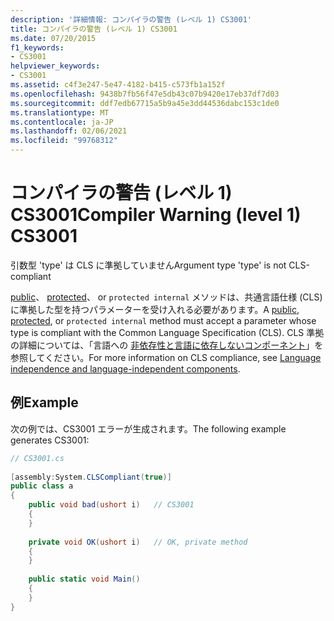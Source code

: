 ```yaml
---
description: '詳細情報: コンパイラの警告 (レベル 1) CS3001'
title: コンパイラの警告 (レベル 1) CS3001
ms.date: 07/20/2015
f1_keywords:
- CS3001
helpviewer_keywords:
- CS3001
ms.assetid: c4f3e247-5e47-4182-b415-c573fb1a152f
ms.openlocfilehash: 9438b7fb56f47e5db43c07b9420e17eb37df7d03
ms.sourcegitcommit: ddf7edb67715a5b9a45e3dd44536dabc153c1de0
ms.translationtype: MT
ms.contentlocale: ja-JP
ms.lasthandoff: 02/06/2021
ms.locfileid: "99768312"
---
```

# <a name="compiler-warning-level-1-cs3001"></a><span data-ttu-id="f7aa3-103">コンパイラの警告 (レベル 1) CS3001</span><span class="sxs-lookup"><span data-stu-id="f7aa3-103">Compiler Warning (level 1) CS3001</span></span>

<span data-ttu-id="f7aa3-104">引数型 'type' は CLS に準拠していません</span><span class="sxs-lookup"><span data-stu-id="f7aa3-104">Argument type 'type' is not CLS-compliant</span></span>  
  
 <span data-ttu-id="f7aa3-105">[public](../language-reference/keywords/public.md)、 [protected](../language-reference/keywords/protected.md)、 or `protected internal` メソッドは、共通言語仕様 (CLS) に準拠した型を持つパラメーターを受け入れる必要があります。</span><span class="sxs-lookup"><span data-stu-id="f7aa3-105">A [public](../language-reference/keywords/public.md), [protected](../language-reference/keywords/protected.md), or `protected internal` method must accept a parameter whose type is compliant with the Common Language Specification (CLS).</span></span> <span data-ttu-id="f7aa3-106">CLS 準拠の詳細については、「言語への  [非依存性と言語に依存しないコンポーネント](../../standard/language-independence.md)」を参照してください。</span><span class="sxs-lookup"><span data-stu-id="f7aa3-106">For more information on CLS compliance, see  [Language independence and language-independent components](../../standard/language-independence.md).</span></span>  
  
## <a name="example"></a><span data-ttu-id="f7aa3-107">例</span><span class="sxs-lookup"><span data-stu-id="f7aa3-107">Example</span></span>  

 <span data-ttu-id="f7aa3-108">次の例では、CS3001 エラーが生成されます。</span><span class="sxs-lookup"><span data-stu-id="f7aa3-108">The following example generates CS3001:</span></span>  
  
```csharp  
// CS3001.cs  
  
[assembly:System.CLSCompliant(true)]  
public class a  
{  
    public void bad(ushort i)   // CS3001  
    {  
    }  
  
    private void OK(ushort i)   // OK, private method  
    {  
    }  
  
    public static void Main()  
    {  
    }  
}  
```
